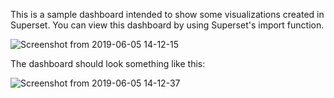 This is a sample dashboard intended to show some visualizations created in Superset.
You can view this dashboard by using Superset's import function.

![Screenshot from 2019-06-05 14-12-15](https://user-images.githubusercontent.com/35980900/58979608-67585180-879c-11e9-96d8-f613c02aa519.png)


The dashboard should look something like this:

![Screenshot from 2019-06-05 14-12-37](https://user-images.githubusercontent.com/35980900/58979664-8820a700-879c-11e9-93b7-2679909dd145.png)
